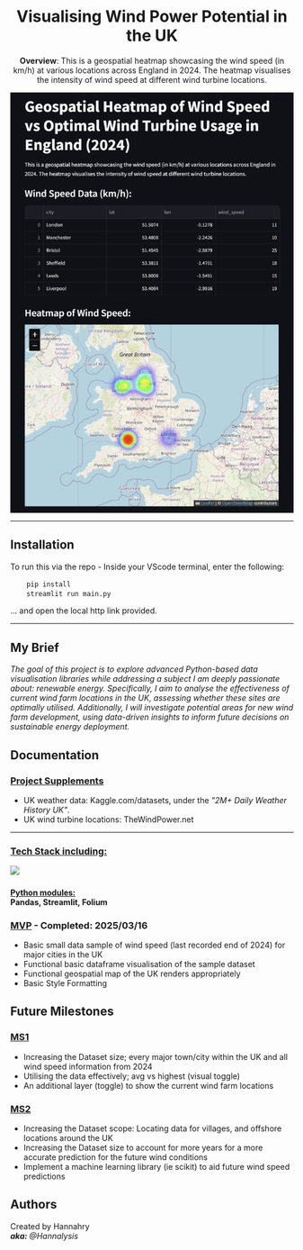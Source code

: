 <h1 align = "center">Visualising Wind Power Potential in the UK</h1>

<p align = "center"><b>Overview</b>: This is a geospatial heatmap showcasing the wind speed (in km/h) at various locations across England in 2024. 
The heatmap visualises the intensity of wind speed at different wind turbine locations.</p>

<p align = "center">
  <img align = "center" src="/readme-images/winds-of-change.PNG" alt="df-city-loc-wind-speed-and-geospatial-heatmap-of-uk">
</p>

------------

## Installation

To run this via the repo - Inside your VScode terminal, enter the following:

```bash
    pip install 
    streamlit run main.py
```
... and open the local http link provided.

------------

## My Brief  

<i>The goal of this project is to explore advanced Python-based data visualisation libraries while addressing a subject I am deeply passionate about: renewable energy. Specifically, I aim to analyse the effectiveness of current wind farm locations in the UK, assessing whether these sites are optimally utilised. Additionally, I will investigate potential areas for new wind farm development, using data-driven insights to inform future decisions on sustainable energy deployment.</i>

## Documentation 

<h3><u>Project Supplements</u></h3>  

- UK weather data: Kaggle.com/datasets, under the <i>"2M+ Daily Weather History UK"</i>.
- UK wind turbine locations: TheWindPower.net


----------------------------------

<h3><u>Tech Stack including:</u></h3>  

<p align="left">
  <a href="https://skillicons.dev">
    <img src="https://skillicons.dev/icons?i=python,vscode&perline=8" />
  </a>
  <h4><u>Python modules:</u><br/>Pandas, Streamlit, Folium</h4>
</p>

<h3><u>MVP</u> - Completed: 2025/03/16</h3>

- Basic small data sample of wind speed (last recorded end of 2024) for major cities in the UK 
- Functional basic dataframe visualisation of the sample dataset
- Functional geospatial map of the UK renders appropriately
- Basic Style Formatting

## Future Milestones

<h3><u>MS1</u></h3>

- Increasing the Dataset size; every major town/city within the UK and all wind speed information from 2024
- Utilising the data effectively; avg vs highest (visual toggle)
- An additional layer (toggle) to show the current wind farm locations 

<h3><u>MS2</u></h3>

- Increasing the Dataset scope: Locating data for villages, and offshore locations around the UK
- Increasing the Dataset size to account for more years for a more accurate prediction for the future wind conditions
- Implement a machine learning library (ie scikit) to aid future wind speed predictions 

## Authors

Created by Hannahry
<i></br><b>aka: </b>@Hannalysis</i>

